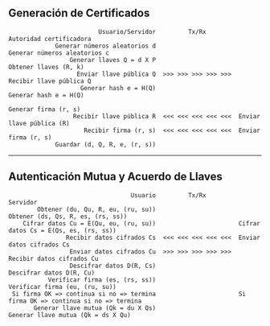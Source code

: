 Generación de Certificados
---
                             Usuario/Servidor         Tx/Rx         Autoridad certificadora
                 Generar números aleatorios d                       Generar números aleatorios c
                     Generar llaves Q = d X P                       Obtener llaves (R, k)
                       Enviar llave pública Q  >>> >>> >>> >>> >>>  Recibir llave pública Q
                        Generar hash e = H(Q)                       Generar hash e = H(Q)
                                                                    Generar firma (r, s)
                      Recibir llave pública R  <<< <<< <<< <<< <<<  Enviar llave pública (R)
                         Recibir firma (r, s)  <<< <<< <<< <<< <<<  Enviar firma (r, s)
                 Guardar (d, Q, R, e, (r, s))
___

Autenticación Mutua y Acuerdo de Llaves
---
                                      Usuario         Tx/Rx         Servidor
            Obtener (du, Qu, R, eu, (ru, su))                       Obtener (ds, Qs, R, es, (rs, ss))
        Cifrar datos Cu = E(Qu, eu, (ru, su))                       Cifrar datos Cs = E(Qs, es, (rs, ss))
                    Recibir datos cifrados Cs  <<< <<< <<< <<< <<<  Enviar datos cifrados Cs
                     Enviar datos cifrados Cu  >>> >>> >>> >>> >>>  Recibir datos cifrados Cu 
                     Descifrar datos D(R, Cs)                       Descifrar datos D(R, Cu)
               Verificar firma (es, (rs, ss))                       Verificar firma (eu, (ru, su))
     Si firma OK => continua si no => termina                       Si firma OK => continua si no => termina
           Generar llave mutua (Qk = du X Qs)                       Generar llave mutua (Qk = ds X Qu)

